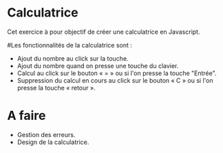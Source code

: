 # Calculatrice
Cet exercice à pour objectif de créer une calculatrice en Javascript.

#Les fonctionnalités de la calculatrice sont : 
- Ajout du nombre au click sur la touche.
- Ajout du nombre quand on presse une touche du clavier.
- Calcul au click sur le bouton « = » ou si l'on presse la touche "Entrée".
- Suppression du calcul en cours au click sur le bouton « C » ou si l'on presse la touche « retour ».

# A faire 
- Gestion des erreurs.
- Design de la calculatrice.
